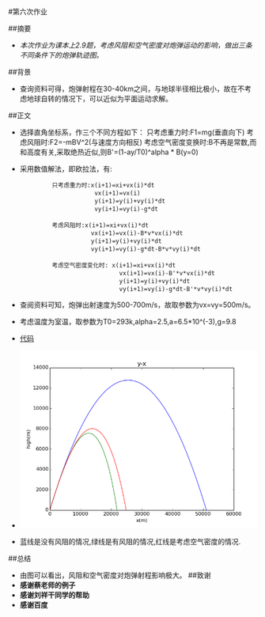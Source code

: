 #第六次作业
 
##摘要
- *本次作业为课本上2.9题，考虑风阻和空气密度对炮弹运动的影响，做出三条不同条件下的炮弹轨迹图。*

##背景
- 查询资料可得，炮弹射程在30-40km之间，与地球半径相比极小，故在不考虑地球自转的情况下，可以近似为平面运动求解。

##正文
- 选择直角坐标系，作三个不同方程如下：
           只考虑重力时:F1=mg(垂直向下) 
           考虑风阻时:F2=-mBV^2(与速度方向相反)
           考虑空气密度变换时:B不再是常数,而和高度有关,采取绝热近似,则B'=(1-ay/T0)^alpha * B(y=0)
           
- 采用数值解法，即欧拉法，有:

               只考虑重力时:x(i+1)=xi+vx(i)*dt
                           vx(i+1)=vx(i)
                           y(i+1)=y(i)+vy(i)*dt
                           vy(i+1)=vy(i)-g*dt
                           
               考虑风阻时:x(i+1)=xi+vx(i)*dt
                          vx(i+1)=vx(i)-B*v*vx(i)*dt
                          y(i+1)=y(i)+vy(i)*dt
                          vy(i+1)=vy(i)-g*dt-B*v*vy(i)*dt
                          
               考虑空气密度变化时: x(i+1)=xi+vx(i)*dt
                                  vx(i+1)=vx(i)-B'*v*vx(i)*dt
                                  y(i+1)=y(i)+vy(i)*dt
                                  vy(i+1)=vy(i)-g*dt-B'*v*vy(i)*dt      
                                
- 查阅资料可知，炮弹出射速度为500-700m/s，故取参数为vx=vy=500m/s。
- 考虑温度为室温，取参数为T0=293k,alpha=2.5,a=6.5*10^(-3),g=9.8
- [代码](https://github.com/axbzsf/computationalphysics_N2013301020106/blob/master/homework6.py)
- ![图](https://github.com/axbzsf/computationalphysics_N2013301020106/blob/master/homework6.png)
- 蓝线是没有风阻的情况,绿线是有风阻的情况,红线是考虑空气密度的情况.

##总结
- 由图可以看出，风阻和空气密度对炮弹射程影响极大。
##致谢
- **感谢蔡老师的例子**
- **感谢刘祥干同学的帮助**
- **感谢百度**
